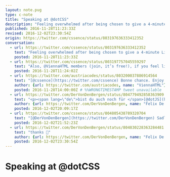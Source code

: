 ```yaml
---
layout: note.pug
type: c-note
title: "Speaking at @dotCSS"
description: "Feeling overwhelmed after being chosen to give a 4-minute Lightning Talk at @dotCSS in Paris."
published: 2016-11-28T11:23:33Z
revised: 2016-12-02T23:30:54Z
origin: https://twitter.com/cssence/status/803197636333412352
conversation:
  - url: https://twitter.com/cssence/status/803197636333412352
    text: "Feeling overwhelmed after being chosen to give a 4-minute Lightning Talk at [@dotCSS](https://twitter.com/dotCSS) in Paris. Yes, it will be #CSS related."
    posted: 2016-11-28T11:23:33Z
  - url: https://twitter.com/cssence/status/803197757045559297
    text: "Also, @ViennaHTML members (join, it’s free!), if you feel like going to France last minute, DM me for a discount code."
    posted: 2016-11-28T11:24:02Z
  - url: https://twitter.com/austriacodes/status/803200037886914564
    text: "[@cssence](https://twitter.com/cssence) Bonne chance. Enjoy Paris. Cheers. Santé!"
    author: {url: https://twitter.com/austriacodes, name: "ViennaHTML"}
    posted: 2016-11-28T14:00:00Z # %%WRONGTIMESTAMP tweet unavailable
  - url: https://twitter.com/DerVonDenBergen/status/804779492858363909
    text: "<p><span lang=\"de\">bist du auch noch für </span>[@dotJS](https://twitter.com/dotJS)<span lang=\"de\"> da</span> fellow Vienna.html<span lang=\"de\">  Mitglied?</span> 😁</p>"
    author: {url: https://twitter.com/DerVonDenBergen, name: "Felix De Montis"}
    posted: 2016-12-02T20:09:17Z
  - url: https://twitter.com/cssence/status/804805438789320704
    text: "[@DerVonDenBergen](https://twitter.com/DerVonDenBergen) Sadly no. Enjoy the sessions on Monday 😉"
    posted: 2016-12-02T21:52:23Z
  - url: https://twitter.com/DerVonDenBergen/status/804830228363284481
    text: "thanks 🙏"
    author: {url: https://twitter.com/DerVonDenBergen, name: "Felix De Montis"}
    posted: 2016-12-02T23:30:54Z
---
```


# Speaking at @dotCSS
